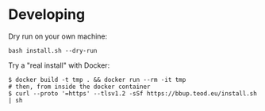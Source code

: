 # Developing

Dry run on your own machine:

    bash install.sh --dry-run

Try a "real install" with Docker:

    $ docker build -t tmp . && docker run --rm -it tmp
    # then, from inside the docker container
    $ curl --proto '=https' --tlsv1.2 -sSf https://bbup.teod.eu/install.sh | sh
